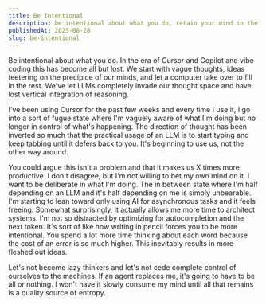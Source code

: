 ```yaml
---
title: Be Intentional
description: be intentional about what you do, retain your mind in the LLM era
publishedAt: 2025-08-28
slug: be-intentional
---
```


Be intentional about what you do. In the era of Cursor and Copilot and vibe coding this has become all but lost. We start with vague thoughts, ideas teetering on the precipice of our minds, and let a computer take over to fill in the rest. We've let LLMs completely invade our thought space and have lost vertical integration of reasoning.

I've been using Cursor for the past few weeks and every time I use it, I go into a sort of fugue state where I'm vaguely aware of what I'm doing but no longer in control of what's happening. The direction of thought has been inverted so much that the practical usage of an LLM is to start typing and keep tabbing until it defers back to you. It's beginning to use us, not the other way around.

You could argue this isn't a problem and that it makes us X times more productive. I don't disagree, but I'm not willing to bet my own mind on it. I want to be deliberate in what I'm doing. The in between state where I'm half depending on an LLM and it's half depending on me is simply unbearable. I'm starting to lean toward only using AI for asynchronous tasks and it feels freeing. Somewhat surprisingly, it actually allows me more time to architect systems. I'm not so distracted by optimizing for autocompletion and the next token. It's sort of like how writing in pencil forces you to be more intentional. You spend a lot more time thinking about each word because the cost of an error is so much higher. This inevitably results in more fleshed out ideas.

Let's not become lazy thinkers and let's not cede complete control of ourselves to the machines. If an agent replaces me, it's going to have to be all or nothing. I won't have it slowly consume my mind until all that remains is a quality source of entropy.
